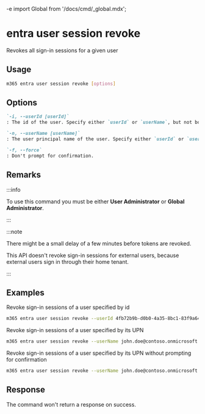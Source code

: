 -e <!-- DISCLAIMER: All secrets, passwords, and sensitive values in this document are examples only and not real credentials. -->
import Global from '/docs/cmd/_global.mdx';

# entra user session revoke

Revokes all sign-in sessions for a given user

## Usage

```sh
m365 entra user session revoke [options]
```

## Options
```md definition-list
`-i, --userId [userId]`
: The id of the user. Specify either `userId` or `userName`, but not both.

`-n, --userName [userName]`
: The user principal name of the user. Specify either `userId` or `userName`, but not both.

`-f, --force`
: Don't prompt for confirmation.
```

<Global />

## Remarks

:::info

To use this command you must be either **User Administrator** or **Global Administrator**.

:::

:::note

There might be a small delay of a few minutes before tokens are revoked.

This API doesn't revoke sign-in sessions for external users, because external users sign in through their home tenant.

:::

## Examples

Revoke sign-in sessions of a user specified by id

```sh
m365 entra user session revoke --userId 4fb72b9b-d0b0-4a35-8bc1-83f9a6488c48
```

Revoke sign-in sessions of a user specified by its UPN

```sh
m365 entra user session revoke --userName john.doe@contoso.onmicrosoft.com
```

Revoke sign-in sessions of a user specified by its UPN without prompting for confirmation

```sh
m365 entra user session revoke --userName john.doe@contoso.onmicrosoft.com --force
```

## Response

The command won't return a response on success.

